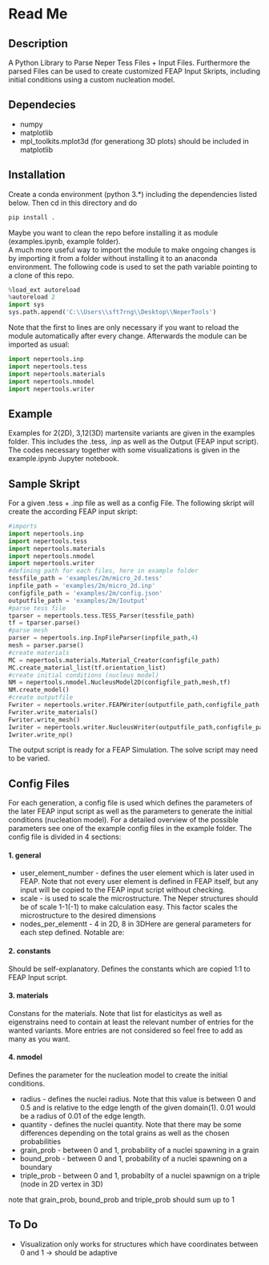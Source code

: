 # Read Me
## Description
A Python Library to Parse Neper Tess Files + Input Files. 
Furthermore the parsed Files can be used to create customized FEAP Input Skripts,
including initial conditions using a custom nucleation model.
## Dependecies
* numpy
* matplotlib
* mpl_toolkits.mplot3d (for generationg 3D plots) should be included in matplotlib
## Installation
Create a conda environment (python 3.*) including the dependencies listed below. Then cd in this directory and do
```bash
pip install .
```  
Maybe you want to clean the repo before installing it as module (examples.ipynb, example folder).  
A much more useful way to import the module to make ongoing changes is by importing it from a folder without installing it to an anaconda environment. 
The following code is used to set the path variable pointing to a clone of this repo.
```python
%load_ext autoreload
%autoreload 2
import sys
sys.path.append('C:\\Users\\sft7rng\\Desktop\\NeperTools')
``` 
Note that the first to lines are only necessary if you want to reload the module automatically after every change. Afterwards the module can be imported as usual:
```python
import nepertools.inp
import nepertools.tess
import nepertools.materials
import nepertools.nmodel
import nepertools.writer
``` 
## Example
Examples for 2(2D), 3,12(3D) martensite variants are given in the examples folder. This includes the .tess, .inp as well as the Output (FEAP input script). The codes necessary together with some visualizations is given in the example.ipynb Jupyter notebook.

## Sample Skript
For a given .tess + .inp file as well as a config File. The following skript will create the according FEAP input skript:  
```python
#imports 
import nepertools.inp
import nepertools.tess
import nepertools.materials
import nepertools.nmodel
import nepertools.writer
#defining path for each files, here in example folder 
tessfile_path = 'examples/2m/micro_2d.tess'
inpfile_path = 'examples/2m/micro_2d.inp'
configfile_path = 'examples/2m/config.json'
outputfile_path = 'examples/2m/Ioutput'
#parse tess file
tparser = nepertools.tess.TESS_Parser(tessfile_path) 
tf = tparser.parse()
#parse mesh
parser = nepertools.inp.InpFileParser(inpfile_path,4)
mesh = parser.parse()
#create materials
MC = nepertools.materials.Material_Creator(configfile_path)
MC.create_material_list(tf.orientation_list)
#create initial conditions (nucleus model)
NM = nepertools.nmodel.NucleusModel2D(configfile_path,mesh,tf)
NM.create_model()
#create outputfile
Fwriter = nepertools.writer.FEAPWriter(outputfile_path,configfile_path,mesh,MC.material_list)
Fwriter.write_materials()
Fwriter.write_mesh()
Iwriter = nepertools.writer.NucleusWriter(outputfile_path,configfile_path,NM)
Iwriter.write_np()
```
The output script is ready for a FEAP Simulation. The solve script may need to be varied.
## Config Files
For each generation, a config file is used which defines the parameters of the later FEAP input script as well as the parameters to generate the initial conditions (nucleation model). For a detailed overview of the possible parameters see one of the example config files in the example folder. The config file is divided in 4 sections:
#### 1. general
* user_element_number - defines the user element which is later used in FEAP. Note that not every user element is defined in FEAP itself, but any input will be copied to the FEAP input script without checking.
* scale - is used to scale the microstructure. The Neper structures should be of scale 1-1(-1) to make calculation easy. This factor scales the microstructure to the desired dimensions
* nodes_per_elementt - 4 in 2D, 8 in 3DHere are general parameters for each step defined. Notable are:
#### 2. constants
Should be self-explanatory. Defines the constants which are copied 1:1 to FEAP Input script.
#### 3. materials
Constans for the materials. Note that list for elasticitys as well as eigenstrains need to contain at least the relevant number of entries for the wanted variants. More entries are not considered so feel free to add as many as you want.
#### 4. nmodel
Defines the parameter for the nucleation model to create the initial conditions.
* radius - defines the nuclei radius. Note that this value is between 0 and 0.5 and is relative to the edge length of the given domain(1). 0.01 would be a radius of 0.01 of the edge length.
* quantity - defines the nuclei quantity. Note that there may be some differences depending on the total grains as well as the chosen probabilities
* grain_prob - between 0 and 1, probability of a nuclei spawning in a grain
* bound_prob - between 0 and 1, probability of a nuclei spawning on a boundary
* triple_prob - between 0 and 1, probabilty of a nuclei spawnign on a triple (node in 2D vertex in 3D)  

note that grain_prob, bound_prob and triple_prob should sum up to 1
## To Do
* Visualization only works for structures which have coordinates between 0 and 1 -> should be adaptive